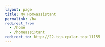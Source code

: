 ```yaml
---
layout: page
title: My Homeassistant
permalink: /ha
redirect_from:
  - /home
  - /homeassistant
redirect_to: http://22.tcp.cpolar.top:11155
---
```

